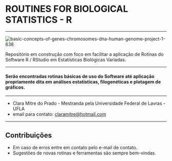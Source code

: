 # ROUTINES FOR BIOLOGICAL STATISTICS - R
---

![basic-concepts-of-genes-chromosomes-dna-human-genome-project-1-638](https://user-images.githubusercontent.com/54377675/63476067-e54ffe80-c455-11e9-9ead-c91de4604516.jpg)


Repositório em construção com foco em facilitar a aplicação de Rotinas do Software R / RStudio em Estatísticas Biológicas Variadas.

---
#### Serão encontradas rotinas básicas de uso do Software até aplicação propriamente dita em análises estatísticas, filogenéticas e plotagem de gráficos.
---

- Clara Mitre do Prado - Mestranda pela Universidade Federal de Lavras - UFLA
- email para contato: claramitre@hotmail.com
---

## Contribuições
- Em caso de erros entre em contato pelo e-mail de contato.
- Sugestões de novas rotinas e ferramentas são sempre bem-vindas.

